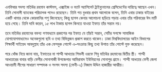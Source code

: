 এনবিআর সদস্য মতিউর রহমান কাস্টমস, এক্সাইজ ও ভ্যাট অ্যাপিলেট ট্রাইব্যুনালের প্রেসিডেন্টের দায়িত্বে আছেন এখন। তিনি সোনালী ব্যাংকের পরিচালক পদেও রয়েছেন। তিনি গত বুধবার প্রথম আলোকে বলেন, তিনি এবার ঢাকার বাইরের একটি খামার থেকে কোরবানির পশু কিনেছেন; কিন্তু ছাগল কেনার আলোচনা ছড়িয়ে পড়ায় এবার তাঁর পরিবারের ঈদ মাটি হয়ে গেছে। তিনি দাবি করেন, ১৫ লাখ টাকায় ছাগল কিনতে যাওয়া ইফাত তাঁর সন্তান নয়।

তবে মতিউর রহমানের বক্তব্য গণমাধ্যমে প্রকাশের পর ইফাত যে তাঁরই সন্তান, সেটির সপক্ষে সামাজিক যোগাযোগমাধ্যমেও অনেকগুলো ছবি ও তথ্য বিভিন্নজন প্রকাশ করতে থাকেন। ঢাকা বিশ্ববিদ্যালয়ের আইন বিভাগের শিক্ষার্থী সাইয়েদ আবদুল্লাহ তাঁর এক ফেসবুক পোস্টে এ–সংক্রান্ত কিছু তথ্য উপাত্ত তাঁর পোস্টে যুক্ত করেছেন।

পরে খোঁজ নিয়ে জানা যায়, ইফাতের মা শাম্মী আখতার শিভলী ওরফে শিবু মতিউর রহমানের দ্বিতীয় স্ত্রী। শাম্মী আখতারের বাবার বাড়ি ফেনীর সোনাগাজী উপজেলার আমিরাবাদ ইউনিয়নের সোনাপুর গ্রামে। শাম্মী আখতার ফেনী জেলা আওয়ামী লীগের সাধারণ সম্পাদক ও সংসদ সদস্য (ফেনী-২) নিজাম উদ্দিন হাজারীর আত্মীয়।
